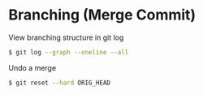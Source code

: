 # Branching (Merge Commit)

View branching structure in git log

```bash
$ git log --graph --oneline --all
```

Undo a merge

```bash
$ git reset --hard ORIG_HEAD
```

